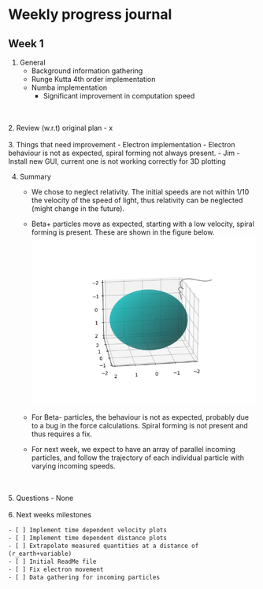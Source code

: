 # Weekly progress journal

## Week 1
1. General
    - Background information gathering
    - Runge Kutta 4th order implementation
    - Numba implementation
        - Significant improvement in computation speed
</br>
</br>
2. Review (w.r.t) original plan
    - x
</br>
</br>
3. Things that need improvement
    - Electron implementation
        - Electron behaviour is not as expected, spiral forming not always present.
    - Jim - Install new GUI, current one is not working correctly for 3D plotting

4. Summary
    - We chose to neglect relativity. The initial speeds are not within 1/10 the velocity of the speed of light, thus relativity can be neglected (might change in the future).
    - Beta+ particles move as expected, starting with a low velocity, spiral forming is present. These are shown in the figure below.
    ![](Images/Figure_1.png)
    
    - For Beta- particles, the behaviour is not as expected, probably due to a bug in the force calculations. Spiral forming is not present and thus requires a fix.
    
    - For next week, we expect to have an array of parallel incoming particles, and follow the trajectory of each individual particle with varying incoming speeds. 
</br>
</br>
5. Questions
    - None
</br>
</br>
6. Next weeks milestones

    - [ ] Implement time dependent velocity plots
    - [ ] Implement time dependent distance plots
    - [ ] Extrapolate measured quantities at a distance of (r_earth+variable) 
    - [ ] Initial ReadMe file
    - [ ] Fix electron movement
    - [ ] Data gathering for incoming particles
</br>
</br>
